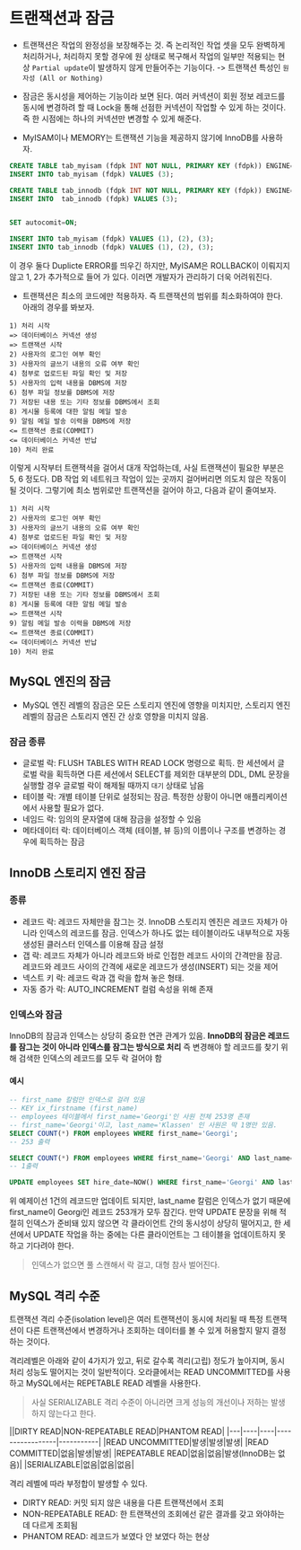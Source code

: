 # 트랜잭션과 잠금

- 트랜잭션은 작업의 완정성을 보장해주는 것. 즉 논리적인 작업 셋을 모두 완벽하게 처리하거나, 처리하지 못할 경우에 원 상태로 복구해서 작업의 일부만 적용되는 현상 `Partial update`이 발생하지 않게 만들어주는 기능이다. -> 트랜잭션 특성인 `원자성 (All or Nothing)`

- 잠금은 동시성을 제어하는 기능이라 보면 된다. 여러 커넥션이 회원 정보 레코드를 동시에 변경하려 할 때 Lock을 통해 선점한 커넥션이 작업할 수 있게 하는 것이다. 즉 한 시점에는 하나의 커넥션만 변경할 수 있게 해준다.

- MyISAM이나 MEMORY는 트랜잭션 기능을 제공하지 않기에 InnoDB를 사용하자.

```sql
CREATE TABLE tab_myisam (fdpk INT NOT NULL, PRIMARY KEY (fdpk)) ENGINE=MyISAM;
INSERT INTO tab_myisam (fdpk) VALUES (3);

CREATE TABLE tab_innodb (fdpk INT NOT NULL, PRIMARY KEY (fdpk)) ENGINE=INNODB;
INSERT INTO  tab_innodb (fdpk) VALUES (3);


SET autocomit=ON;

INSERT INTO tab_myisam (fdpk) VALUES (1), (2), (3);
INSERT INTO tab_innodb (fdpk) VALUES (1), (2), (3);
```

이 경우 둘다 Duplicte ERROR를 띄우긴 하지만, MyISAM은 ROLLBACK이 이뤄지지 않고 1, 2가 추가적으로 들어 가 있다. 이러면 개발자가 관리하기 더욱 어려워진다.

- 트랜잭션은 최소의 코드에만 적용하자. 즉 트랜잭션의 범위를 최소화하여야 한다. 아래의 경우를 봐보자.

```text
1) 처리 시작
=> 데이터베이스 커넥션 생성
=> 트랜잭션 시작
2) 사용자의 로그인 여부 확인
3) 사용자의 글쓰기 내용의 오류 여부 확인
4) 첨부로 업로드된 파일 확인 및 저장
5) 사용자의 입력 내용을 DBMS에 저장
6) 첨부 파일 정보를 DBMS에 저장
7) 저장된 내용 또는 기타 정보를 DBMS에서 조회
8) 게시물 등록에 대한 알림 메일 발송
9) 알림 메일 발송 이력을 DBMS에 저장
<= 트랜잭션 종료(COMMIT)
<= 데이터베이스 커넥션 반납
10) 처리 완료
```

이렇게 시작부터 트랜잭셕을 걸어서 대개 작업하는데, 사실 트랜잭션이 필요한 부분은 5, 6 정도다. DB 작업 외 네트워크 작업이 있는 곳까지 걸어버리면 의도치 않은 작동이 될 것이다. 그렇기에 최소 범위로만 트랜잭션을 걸어야 하고, 다음과 같이 줄여보자.

```text
1) 처리 시작
2) 사용자의 로그인 여부 확인
3) 사용자의 글쓰기 내용의 오류 여부 확인
4) 첨부로 업로드된 파일 확인 및 저장
=> 데이터베이스 커넥션 생성
=> 트랜잭션 시작
5) 사용자의 입력 내용을 DBMS에 저장
6) 첨부 파일 정보를 DBMS에 저장
<= 트랜잭션 종료(COMMIT)
7) 저장된 내용 또는 기타 정보를 DBMS에서 조회
8) 게시물 등록에 대한 알림 메일 발송
=> 트랜잭션 시작
9) 알림 메일 발송 이력을 DBMS에 저장
<= 트랜잭션 종료(COMMIT)
<= 데이터베이스 커넥션 반납
10) 처리 완료
```

## MySQL 엔진의 잠금

- MySQL 엔진 레벨의 잠금은 모든 스토리지 엔진에 영향을 미치지만, 스토리지 엔진 레벨의 잠금은 스토리지 엔진 간 상호 영향을 미치지 않음.

### 잠금 종류

- 글로벌 락: FLUSH TABLES WITH READ LOCK 명령으로 획득. 한 세션에서 글로벌 락을 획득하면 다른 세션에서 SELECT를 제외한 대부분의 DDL, DML 문장을 실행할 경우 글로벌 락이 해제될 때까지 `대기` 상태로 남음
- 테이블 락: 개별 테이블 단위로 설정되는 잠금. 특정한 상황이 아니면 애플리케이션에서 사용할 필요가 없다.
- 네임드 락: 임의의 문자열에 대해 잠금을 설정할 수 있음
- 메타데이터 락: 데이터베이스 객체 (테이블, 뷰 등)의 이름이나 구조를 변경하는 경우에 획득하는 잠금

## InnoDB 스토리지 엔진 잠금

### 종류

- 레코드 락: 레코드 자체만을 잠그는 것. InnoDB 스토리지 엔진은 레코드 자체가 아니라 인덱스의 레코드를 잠금. 인덱스가 하나도 없는 테이블이라도 내부적으로 자동 생성된 클러스터 인덱스를 이용해 잠금 설정
- 갭 락: 레코드 자체가 아니라 레코드와 바로 인접한 레코드 사이의 간격만을 잠금. 레코드와 레코드 사이의 간격에 새로운 레코드가 생성(INSERT) 되는 것을 제어
- 넥스트 키 락: 레코드 락과 갭 락을 합쳐 놓은 형태.
- 자동 증가 락: AUTO_INCREMENT 컬럼 속성을 위해 존재

### 인덱스와 잠금

InnoDB의 잠금과 인덱스는 상당히 중요한 연관 관계가 있음. **InnoDB의 잠금은 레코드를 잠그는 것이 아니라 인덱스를 잠그는 방식으로 처리** 즉 변경해야 할 레코드를 찾기 위해 검색한 인덱스의 레코드를 모두 락 걸어야 함

#### 예시

```sql
-- first_name 칼럼만 인덱스로 걸려 있음
-- KEY ix_firstname (first_name)
-- employees 테이블에서 first_name='Georgi'인 사원 전체 253명 존재
-- first_name='Georgi'이고, last_name='Klassen' 인 사원은 딱 1명만 있음.
SELECT COUNT(*) FROM employees WHERE first_name='Georgi';
-- 253 출력

SELECT COUNT(*) FROM employees WHERE first_name='Georgi' AND last_name='Klassen';
-- 1출력

UPDATE employees SET hire_date=NOW() WHERE first_name='Georgi' AND last_name='Klassen';
```

위 예제이선 1건의 레코드만 업데이트 되지만, last_name 칼럼은 인덱스가 없기 때문에 first_name이 Georgi인 레코드 253개가 모두 잠긴다. 만약 UPDATE 문장을 위해 적절히 인덱스가 준비돼 있지 않으면 각 클라이언트 간의 동시성이 상당히 떨어지고, 한 세션에서 UPDATE 작업을 하는 중에는 다른 클라이언트는 그 테이블을 업데이트하지 못하고 기다려야 한다.

> 인덱스가 없으면 풀 스캔해서 락 걸고, 대형 참사 벌어진다.

## MySQL 격리 수준

트랜잭션 격리 수준(isolation level)은 여러 트랜잭션이 동시에 처리될 때 특정 트랜잭션이 다른 트랜잭션에서 변경하거나 조회하는 데이터를 볼 수 있게 허용할지 말지 결정 하는 것이다.

격리레벨은 아래와 같이 4가지가 있고, 뒤로 갈수록 격리(고립) 정도가 높아지며, 동시 처리 성능도 떨어지는 것이 일반적이다. 오라클에서는 READ UNCOMMITTED를 사용하고 MySQL에서는 REPETABLE READ 레벨을 사용한다.

> 사실 SERIALIZABLE 격리 수준이 아니라면 크게 성능의 개선이나 저하는 발생하지 않는다고 한다.

||DIRTY READ|NON-REPEATABLE READ|PHANTOM READ|
|---|----|----|-----------------|-----------|
|READ UNCOMMITTED|발생|발생|발생|
|READ COMMITTED|없음|발생|발생|
|REPEATABLE READ|없음|없음|발생(InnoDB는 없음)|
|SERIALIZABLE|없음|없음|없음|

격리 레벨에 따라 부정합이 발생할 수 있다.

- DIRTY READ: 커밋 되지 않은 내용을 다른 트랜잭션에서 조회
- NON-REPEATABLE READ: 한 트랜잭션의 조회에선 같은 결과를 갖고 와야하는데 다르게 조회됨
- PHANTOM READ: 레코드가 보였다 안 보였다 하는 현상